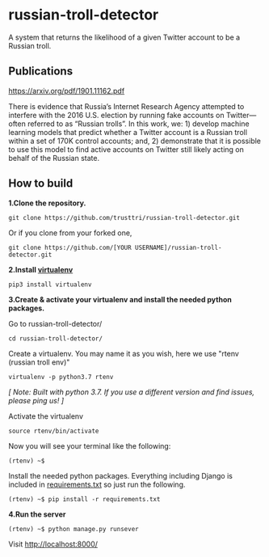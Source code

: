 # russian-troll-detector
A system that returns the likelihood of a given Twitter account to be a Russian troll.

## Publications
https://arxiv.org/pdf/1901.11162.pdf

There  is  evidence  that  Russia’s  Internet  Research  Agency attempted  to  interfere  with  the  2016  U.S.  election  by  running fake accounts on Twitter—often referred to as “Russian trolls”. In this work, we: 1) develop machine learning models
that predict whether a Twitter account is a Russian troll within a set of 170K control accounts; and, 2) demonstrate that it is
possible to use this model to find active accounts on Twitter still likely acting on behalf of the Russian state.

## How to build
**1.Clone the repository.**
```
git clone https://github.com/trusttri/russian-troll-detector.git
```

Or if you clone from your forked one,
```
git clone https://github.com/[YOUR USERNAME]/russian-troll-detector.git
```

**2.Install [virtualenv](https://virtualenv.pypa.io/en/latest/)**
```
pip3 install virtualenv
```

**3.Create & activate your virtualenv and install the needed python packages.**

Go to russian-troll-detector/ 
```
cd russian-troll-detector/
```

Create a virtualenv. You may name it as you wish, here we use "rtenv (russian troll env)"
```
virtualenv -p python3.7 rtenv
```
*[ Note: Built with python 3.7. If you use a different version and find issues, please ping us! ]*

Activate the virtualenv
```
source rtenv/bin/activate
```
Now you will see your terminal like the following:
```
(rtenv) ~$
```

Install the needed python packages. Everything including Django is included in [requirements.txt](russian-troll-detector/russian_troll_detector/requirements.txt) so just run the following.
```
(rtenv) ~$ pip install -r requirements.txt
```

**4.Run the server**
```
(rtenv) ~$ python manage.py runsever
```
Visit [http://localhost:8000/](http://localhost:8000/)
